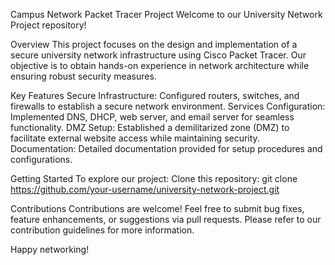 Campus Network Packet Tracer Project
Welcome to our University Network Project repository!

Overview
This project focuses on the design and implementation of a secure university network infrastructure using Cisco Packet Tracer. Our objective is to obtain hands-on experience in network architecture while ensuring robust security measures.

Key Features
Secure Infrastructure: Configured routers, switches, and firewalls to establish a secure network environment.
Services Configuration: Implemented DNS, DHCP, web server, and email server for seamless functionality.
DMZ Setup: Established a demilitarized zone (DMZ) to facilitate external website access while maintaining security.
Documentation: Detailed documentation provided for setup procedures and configurations.

Getting Started
To explore our project:
Clone this repository: git clone https://github.com/your-username/university-network-project.git

Contributions
Contributions are welcome! Feel free to submit bug fixes, feature enhancements, or suggestions via pull requests. Please refer to our contribution guidelines for more information.

Happy networking!
